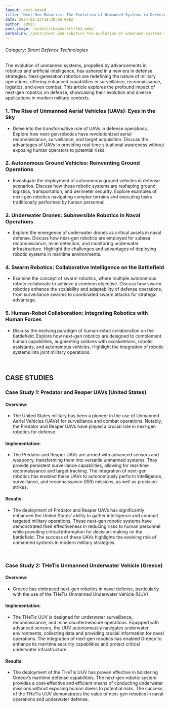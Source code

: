```yaml
---
layout: post-boxed
title: 'Next-Gen Robotics: The Evolution of Unmanned Systems in Defense'
date: 2024-01-23T18:30:00.000Z
author: admin
post_image: /assets/images/art/tb2.webp
permalink: /posts/next-gen-robotics-the-evolution-of-unmanned-systems-in-defense
---
```


###### Category: Smart Defence Technologies

The evolution of unmanned systems, propelled by advancements in robotics and artificial intelligence, has ushered in a new era in defense strategies. Next-generation robotics are redefining the nature of military operations, offering enhanced capabilities in surveillance, reconnaissance, logistics, and even combat. This article explores the profound impact of next-gen robotics on defense, showcasing their evolution and diverse applications in modern military contexts.

### 1. The Rise of Unmanned Aerial Vehicles (UAVs): Eyes in the Sky

* Delve into the transformative role of UAVs in defense operations. Explore how next-gen robotics have revolutionized aerial reconnaissance, surveillance, and target acquisition. Discuss the advantages of UAVs in providing real-time situational awareness without exposing human operators to potential risks.

### 2. Autonomous Ground Vehicles: Reinventing Ground Operations

* Investigate the deployment of autonomous ground vehicles in defense scenarios. Discuss how these robotic systems are reshaping ground logistics, transportation, and perimeter security. Explore examples of next-gen robotics navigating complex terrains and executing tasks traditionally performed by human personnel.

### 3. Underwater Drones: Submersible Robotics in Naval Operations

* Explore the emergence of underwater drones as critical assets in naval defense. Discuss how next-gen robotics are employed for subsea reconnaissance, mine detection, and monitoring underwater infrastructure. Highlight the challenges and advantages of deploying robotic systems in maritime environments.

### 4. Swarm Robotics: Collaborative Intelligence on the Battlefield

* Examine the concept of swarm robotics, where multiple autonomous robots collaborate to achieve a common objective. Discuss how swarm robotics enhance the scalability and adaptability of defense operations, from surveillance swarms to coordinated swarm attacks for strategic advantage.

### 5. Human-Robot Collaboration: Integrating Robotics with Human Forces

* Discuss the evolving paradigm of human-robot collaboration on the battlefield. Explore how next-gen robotics are designed to complement human capabilities, augmenting soldiers with exoskeletons, robotic assistants, and autonomous vehicles. Highlight the integration of robotic systems into joint military operations.

<br>

## CASE STUDIES

### Case Study 1: Predator and Reaper UAVs (United States)

#### Overview:

* The United States military has been a pioneer in the use of Unmanned Aerial Vehicles (UAVs) for surveillance and combat operations. Notably, the Predator and Reaper UAVs have played a crucial role in next-gen robotics for defense.

#### Implementation:

* The Predator and Reaper UAVs are armed with advanced sensors and weaponry, transforming them into versatile unmanned systems. They provide persistent surveillance capabilities, allowing for real-time reconnaissance and target tracking. The integration of next-gen robotics has enabled these UAVs to autonomously perform intelligence, surveillance, and reconnaissance (ISR) missions, as well as precision strikes.

#### Results:

* The deployment of Predator and Reaper UAVs has significantly enhanced the United States’ ability to gather intelligence and conduct targeted military operations. These next-gen robotic systems have demonstrated their effectiveness in reducing risks to human personnel while providing critical information for decision-making on the battlefield. The success of these UAVs highlights the evolving role of unmanned systems in modern military strategies.

<br>

### Case Study 2: THeTis Unmanned Underwater Vehicle (Greece)

#### Overview:

* Greece has embraced next-gen robotics in naval defense, particularly with the use of the THeTis Unmanned Underwater Vehicle (UUV)

#### Implementation:

* The THeTis UUV is designed for underwater surveillance, reconnaissance, and mine countermeasure operations. Equipped with advanced sensors, the UUV autonomously navigates underwater environments, collecting data and providing crucial information for naval operations. The integration of next-gen robotics has enabled Greece to enhance its maritime security capabilities and protect critical underwater infrastructure.

#### Results:

* The deployment of the THeTis UUV has proven effective in bolstering Greece’s maritime defense capabilities. The next-gen robotic system provides a cost-effective and efficient means of conducting underwater missions without exposing human divers to potential risks. The success of the THeTis UUV demonstrates the value of next-gen robotics in naval operations and underwater defense.
